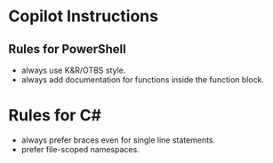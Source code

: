 ﻿# Copilot Instructions

## Rules for PowerShell
- always use K&R/OTBS style.
- always add documentation for functions inside the function block.

# Rules for C#
- always prefer braces even for single line statements.
- prefer file-scoped namespaces.